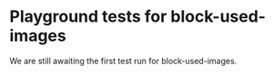 # Playground tests for block-used-images
We are still awaiting the first test run for block-used-images.
